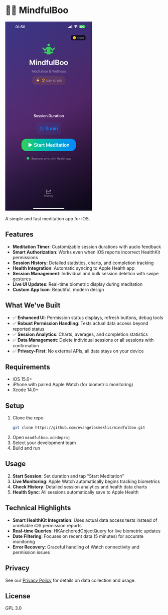 # 🧘‍♀️ MindfulBoo

![MindfulBoo Preview](preview_smaller.png)

A simple and fast meditation app for iOS.

## Features

- **Meditation Timer**: Customizable session durations with audio feedback
- **Smart Authorization**: Works even when iOS reports incorrect HealthKit permissions
- **Session History**: Detailed statistics, charts, and completion tracking
- **Health Integration**: Automatic syncing to Apple Health app
- **Session Management**: Individual and bulk session deletion with swipe gestures
- **Live UI Updates**: Real-time biometric display during meditation
- **Custom App Icon**: Beautiful, modern design

## What We've Built

- ✅ **Enhanced UI**: Permission status displays, refresh buttons, debug tools
- ✅ **Robust Permission Handling**: Tests actual data access beyond reported status
- ✅ **Session Analytics**: Charts, averages, and completion statistics
- ✅ **Data Management**: Delete individual sessions or all sessions with confirmation
- ✅ **Privacy-First**: No external APIs, all data stays on your device

## Requirements

- iOS 15.0+
- iPhone with paired Apple Watch (for biometric monitoring)
- Xcode 14.0+

## Setup

1. Clone the repo
   ```bash
   git clone https://github.com/evangelosmeklis/mindfulboo.git
   ```
2. Open `mindfulboo.xcodeproj`
3. Select your development team
4. Build and run

## Usage

2. **Start Session**: Set duration and tap "Start Meditation"
3. **Live Monitoring**: Apple Watch automatically begins tracking biometrics
5. **Check History**: Detailed session analytics and health data charts
6. **Health Sync**: All sessions automatically save to Apple Health

## Technical Highlights

- **Smart HealthKit Integration**: Uses actual data access tests instead of unreliable iOS permission reports
- **Real-time Queries**: HKAnchoredObjectQuery for live biometric updates
- **Date Filtering**: Focuses on recent data (5 minutes) for accurate monitoring
- **Error Recovery**: Graceful handling of Watch connectivity and permission issues

## Privacy

See our [Privacy Policy](PRIVACY.md) for details on data collection and usage.

## License

GPL 3.0 